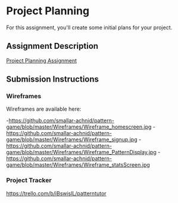 # Project Planning
For this assignment, you'll create some initial plans for your project.

## Assignment Description
[Project Planning Assignment](https://education.launchcode.org/liftoff/assignments/planning/)

## Submission Instructions

### Wireframes

Wireframes are available here:

-https://github.com/smallar-achnid/pattern-game/blob/master/Wireframes/Wireframe_homescreen.jpg
-https://github.com/smallar-achnid/pattern-game/blob/master/Wireframes/Wireframe_signup.jpg
-https://github.com/smallar-achnid/pattern-game/blob/master/Wireframes/Wireframe_PatternDisplay.jpg
-https://github.com/smallar-achnid/pattern-game/blob/master/Wireframes/Wireframe_statsScreen.jpg

### Project Tracker

https://trello.com/b/iBswislL/patterntutor